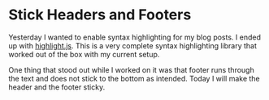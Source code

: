 # Stick Headers and Footers

Yesterday I wanted to enable syntax highlighting for my blog posts. I ended up
with [highlight.js][]. This is a very complete syntax highlighting library that
worked out of the box with my current setup.

One thing that stood out while I worked on it was that footer runs through the
text and does not stick to the bottom as intended. Today I will make the header
and the footer sticky.

[highlight.js]: https://highlightjs.org/
